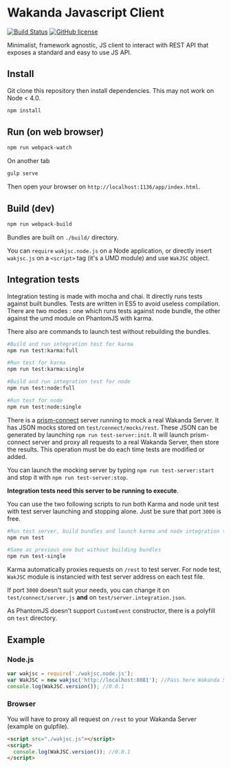# Wakanda Javascript Client

[![Build Status](https://travis-ci.org/Wakanda/wakanda-javascript-client.svg?branch=master)](https://travis-ci.org/Wakanda/wakanda-javascript-client)
[![GitHub license](https://img.shields.io/github/license/mashape/apistatus.svg)]()

Minimalist, framework agnostic, JS client to interact with REST API that exposes a
standard and easy to use JS API.

## Install
Git clone this repository then install dependencies. This may not work on Node < 4.0.

```bash
npm install
```

## Run (on web browser)

```bash
npm run webpack-watch
```

On another tab

```bash
gulp serve
```

Then open your browser on `http://localhost:1136/app/index.html`.

## Build (dev)

```bash
npm run webpack-build
```

Bundles are built on `./build/` directory.

You can `require` `wakjsc.node.js` on a Node application, or directly insert
`wakjsc.js` on a `<script>` tag (it's a UMD module) and use `WakJSC` object.

## Integration tests
Integration testing is made with mocha and chai. It directly runs tests against built bundles.
Tests are written in ES5 to avoid useless compilation. There are two modes : one
which runs tests against node bundle, the other against the umd module on PhantomJS with karma.

There also are commands to launch test without rebuilding the bundles.

```bash
#Build and run integration test for karma
npm run test:karma:full

#Run test for karma
npm run test:karma:single

#Build and run integration test for node
npm run test:node:full

#Run test for node
npm run test:node:single
```

There is a [prism-connect](https://github.com/seglo/connect-prism) server running
to mock a real Wakanda Server. It has JSON
mocks stored on `test/connect/mocks/rest`. These JSON can be generated by launching
`npm run test-server:init`. It will launch prism-connect server and proxy all requests
to a real Wakanda Server, then store the results. This operation must be do each time
tests are modified or added.

You can launch the mocking server by typing `npm run test-server:start` and stop
it with `npm run test-server:stop`.

**Integration tests need this server to be running to execute**.

You can use the two following scripts to run both Karma and node unit test with
test server launching and stopping alone. Just be sure that port `3000` is free.

```bash
#Run test server, build bundles and launch karma and node integration tests
npm run test

#Same as previous one but without building bundles
npm run test-single
```

Karma automatically proxies requests on `/rest` to test server. For node
test, `WakJSC` module is instancied with test server address on each
test file.

If port `3000` doesn't suit your needs, you can change it on `test/connect/server.js`
**and** on `test/server.integration.json`.

As PhantomJS doesn't support `CustomEvent` constructor, there is a polyfill on `test`
directory.

## Example

### Node.js
```javascript
var wakjsc = require('./wakjsc.node.js');
var WakJSC = new wakjsc('http://localhost:8081'); //Pass here Wakanda Server url
console.log(WakJSC.version()); //0.0.1
```

### Browser
You will have to proxy all request on `/rest` to your Wakanda Server (example on gulpfile).
```html
<script src="./wakjsc.js"></script>
<script>
  console.log(WakJSC.version()); //0.0.1
</script>
```
